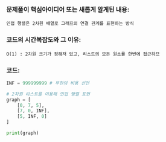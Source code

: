 
### 문제풀이 핵심아이디어 또는 새롭게 알게된 내용: 
    인접 행렬은 2차원 배열로 그래프의 연결 관계를 표현하는 방식
    
### 코드의 시간복잡도와 그 이유:
    O(1) : 2차원 크기가 정해져 있고, 리스트의 모든 원소를 한번에 접근하므


### 코드:
```python
INF = 999999999 # 무한의 비용 선언

# 2차원 리스트를 이용해 인접 행렬 표현
graph = [
    [0, 7, 5],
    [7, 0, INF],
    [5, INF, 0]
]

print(graph)
```
